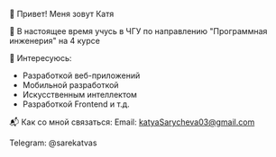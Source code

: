 👋 Привет! Меня зовут Катя

🌱 В настоящее время учусь в ЧГУ по направлению "Программная инженерия" на 4 курсе

💼 Интересуюсь:
- Разработкой веб-приложений
- Мобильной разработкой
- Искусственным интеллектом
- Разработкой Frontend и т.д.

📬 Как со мной связаться:
Email: katyaSarycheva03@gmail.com

Telegram: @sarekatvas
